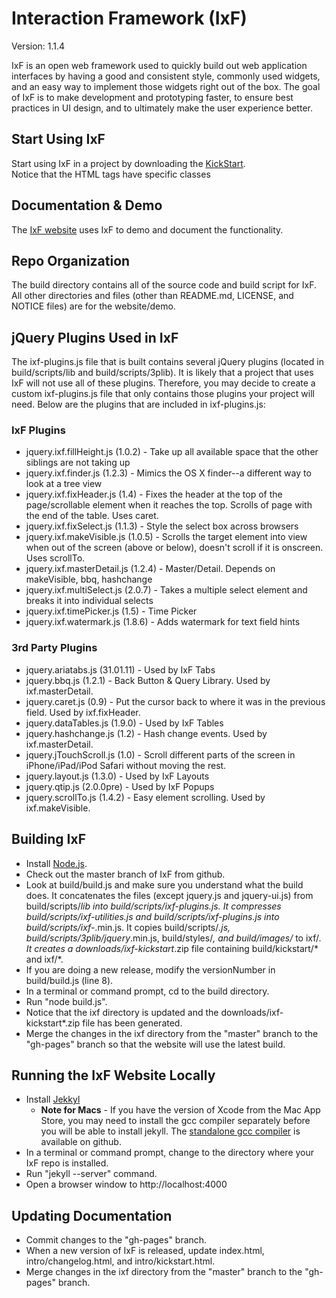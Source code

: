 # Interaction Framework (IxF)

Version:  1.1.4

IxF is an open web framework used to quickly build out web application 
interfaces by having a good and consistent style, commonly used widgets, 
and an easy way to implement those widgets right out of the box. The goal 
of IxF is to make development and prototyping faster, to ensure best 
practices in UI design, and to ultimately make the user experience better.

## Start Using IxF

Start using IxF in a project by downloading the [KickStart](http://irinc.github.com/ixf/intro/kickstart.html).  
Notice that the HTML tags have specific classes 

## Documentation & Demo

The [IxF website](http://irinc.github.com/ixf) uses IxF to demo and document the functionality.

## Repo Organization

The build directory contains all of the source code and build script for IxF.  All other 
directories and files (other than README.md, LICENSE, and NOTICE files) 
are for the website/demo.

## jQuery Plugins Used in IxF

The ixf-plugins.js file that is built contains several jQuery plugins (located in build/scripts/lib and
build/scripts/3plib).  It is likely that a project that uses IxF will not use all of these plugins.
Therefore, you may decide to create a custom ixf-plugins.js file that only contains those plugins your
project will need.  Below are the plugins that are included in ixf-plugins.js:

### IxF Plugins
* jquery.ixf.fillHeight.js (1.0.2) - Take up all available space that the other siblings are not taking up
* jquery.ixf.finder.js (1.2.3) - Mimics the OS X finder--a different way to look at a tree view
* jquery.ixf.fixHeader.js (1.4) - Fixes the header at the top of the page/scrollable element when it reaches the top. Scrolls of page with the end of the table.  Uses caret.
* jquery.ixf.fixSelect.js (1.1.3) - Style the select box across browsers
* jquery.ixf.makeVisible.js (1.0.5) - Scrolls the target element into view when out of the screen (above or below), doesn't scroll if it is onscreen. Uses scrollTo.
* jquery.ixf.masterDetail.js (1.2.4) - Master/Detail.  Depends on makeVisible, bbq, hashchange
* jquery.ixf.multiSelect.js (2.0.7) - Takes a multiple select element and breaks it into individual selects
* jquery.ixf.timePicker.js (1.5) - Time Picker
* jquery.ixf.watermark.js (1.8.6) - Adds watermark for text field hints

### 3rd Party Plugins
* jquery.ariatabs.js (31.01.11) - Used by IxF Tabs
* jquery.bbq.js (1.2.1) - Back Button & Query Library.  Used by ixf.masterDetail.
* jquery.caret.js (0.9) - Put the cursor back to where it was in the previous field.  Used by ixf.fixHeader.
* jquery.dataTables.js (1.9.0) - Used by IxF Tables
* jquery.hashchange.js (1.2) - Hash change events.  Used by ixf.masterDetail.
* jquery.jTouchScroll.js (1.0) - Scroll different parts of the screen in iPhone/iPad/iPod Safari without moving the rest.
* jquery.layout.js (1.3.0) - Used by IxF Layouts
* jquery.qtip.js (2.0.0pre) - Used by IxF Popups
* jquery.scrollTo.js (1.4.2) - Easy element scrolling. Used by ixf.makeVisible.

## Building IxF

* Install [Node.js](http://nodejs.org/).
* Check out the master branch of IxF from github.
* Look at build/build.js and make sure you understand what the build does.  It concatenates the files (except jquery.js and jquery-ui.js) from build/scripts/*lib into build/scripts/ixf-plugins.js.  It compresses build/scripts/ixf-utilities.js and build/scripts/ixf-plugins.js into build/scripts/ixf-*.min.js.  It copies build/scripts/*.js, build/scripts/3plib/jquery*.min.js, build/styles/*, and build/images/* to ixf/*.  It creates a downloads/ixf-kickstart*.zip file containing build/kickstart/* and ixf/*.
* If you are doing a new release, modify the versionNumber in build/build.js (line 8).
* In a terminal or command prompt, cd to the build directory.
* Run "node build.js".
* Notice that the ixf directory is updated and the downloads/ixf-kickstart*.zip file has been generated.
* Merge the changes in the ixf directory from the "master" branch to the "gh-pages" branch so that the website will use the latest build.

## Running the IxF Website Locally

*  Install [Jekkyl](https://github.com/mojombo/jekyll/wiki/install)
	* **Note for Macs** - If you have the version of Xcode from the Mac App Store, you may need to install the gcc compiler separately before you will be able to install jekyll. The [standalone gcc compiler](https://github.com/kennethreitz/osx-gcc-installer) is available on github.
*  In a terminal or command prompt, change to the directory where your IxF repo is installed.
*  Run "jekyll --server" command.
*  Open a browser window to http://localhost:4000

## Updating Documentation

* Commit changes to the "gh-pages" branch.
* When a new version of IxF is released, update index.html, intro/changelog.html, and intro/kickstart.html.
* Merge changes in the ixf directory from the "master" branch to the "gh-pages" branch.

